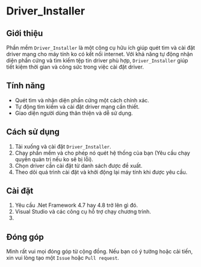 # Driver_Installer

## Giới thiệu
Phần mềm `Driver_Installer` là một công cụ hữu ích giúp quét tìm và cài đặt driver mạng cho máy tính ko có kết nối internet. Với khả năng tự động nhận diện phần cứng và tìm kiếm tệp tin driver phù hợp, `Driver_Installer` giúp tiết kiệm thời gian và công sức trong việc cài đặt driver.

## Tính năng
- Quét tìm và nhận diện phần cứng một cách chính xác.
- Tự động tìm kiếm và cài đặt driver mạng cần thiết.
- Giao diện người dùng thân thiện và dễ sử dụng.

## Cách sử dụng
1. Tải xuống và cài đặt `Driver_Installer`.
2. Chạy phần mềm và cho phép nó quét hệ thống của bạn (Yêu cầu chạy quyền quản trị nếu ko sẽ bị lỗi).
3. Chọn driver cần cài đặt từ danh sách được đề xuất.
4. Theo dõi quá trình cài đặt và khởi động lại máy tính khi được yêu cầu.

## Cài đặt
1. Yêu cầu .Net Framework 4.7 hay 4.8 trở lên gì đó.
2. Visual Studio và các công cụ hỗ trợ chạy chương trình.
3. 
## Đóng góp
Mình rất vui mọi đóng góp từ cộng đồng. Nếu bạn có ý tưởng hoặc cải tiến, xin vui lòng tạo một `Issue` hoặc `Pull request`.
